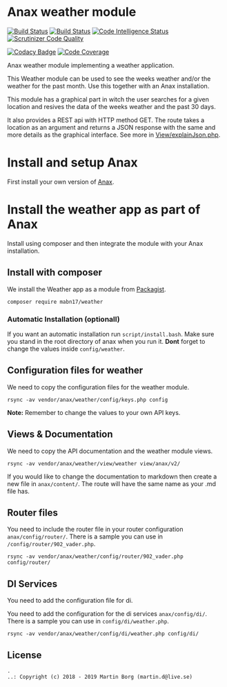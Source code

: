 # Anax weather module

[![Build Status](https://travis-ci.org/mabn17/ramverk1-module.svg?branch=master)](https://travis-ci.org/mabn17/ramverk1-module) [![Build Status](https://scrutinizer-ci.com/g/mabn17/ramverk1-module/badges/build.png?b=master)](https://scrutinizer-ci.com/g/mabn17/ramverk1-module/build-status/master) [![Code Intelligence Status](https://scrutinizer-ci.com/g/mabn17/ramverk1-module/badges/code-intelligence.svg?b=master)](https://scrutinizer-ci.com/code-intelligence) [![Scrutinizer Code Quality](https://scrutinizer-ci.com/g/mabn17/ramverk1-module/badges/quality-score.png?b=master)](https://scrutinizer-ci.com/g/mabn17/ramverk1-module/?branch=master)

[![Codacy Badge](https://api.codacy.com/project/badge/Grade/4262d51ce4d0497ab650d1396bc947ba)](https://www.codacy.com/app/mabn17/ramverk1-module?utm_source=github.com&amp;utm_medium=referral&amp;utm_content=mabn17/ramverk1-module&amp;utm_campaign=Badge_Grade) [![Code Coverage](https://scrutinizer-ci.com/g/mabn17/ramverk1-module/badges/coverage.png?b=master)](https://scrutinizer-ci.com/g/mabn17/ramverk1-module/?branch=master)

Anax weather module implementing a weather application.

This Weather module can be used to see the weeks weather and/or the weather for the past month. Use this together with an Anax installation.

This module has a graphical part in witch the user searches for a given location and resives the data of the weeks weather and the past 30 days.

It also provides a REST api with HTTP method GET. The route takes a location as an argument and returns a JSON response with the same and more details as the graphical interface. See more in [View/explainJson.php](https://github.com/mabn17/ramverk1-module/blob/master/view/weather/explainJson.php).

# Install and setup Anax

First install your own version of [Anax](https://packagist.org/packages/anax/anax-ramverk1-me).

# Install the weather app as part of Anax

Install using composer and then integrate the module with your Anax installation.

## Install with composer

We install the Weather app as a module from [Packagist](https://packagist.org/packages/mabn17/weather).

```
composer require mabn17/weather
```

### Automatic Installation (optionall)

If you want an automatic installation run `script/install.bash`. Make sure you stand in the root directory of anax when you run it. **Dont** forget to change the values inside `config/weather`. 

## Configuration files for weather

We need to copy the configuration files for the weather module.

```
rsync -av vendor/anax/weather/config/keys.php config
```

**Note:** Remember to change the values to your own API keys.

## Views & Documentation

We need to copy the API documentation and the weather module views.

```
rsync -av vendor/anax/weather/view/weather view/anax/v2/
```

If you would like to change the documentation to markdown then create a new file in `anax/content/`. The route will have the same name as your .md file has.

## Router files

You need to include the router file in your router configuration `anax/config/router/`. There is a sample you can use in `/config/router/902_vader.php`.

```
rsync -av vendor/anax/weather/config/router/902_vader.php config/router/
```

## DI Services

You need to add the configuration file for di.

You need to add the configuration for the di services `anax/config/di/`. There is a sample you can use in `config/di/weather.php`.

```
rsync -av vendor/anax/weather/config/di/weather.php config/di/
```

## License

```
.
..: Copyright (c) 2018 - 2019 Martin Borg (martin.d@live.se)
```